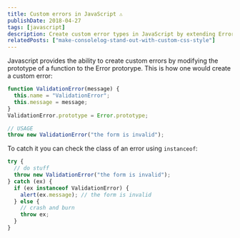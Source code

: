 ```yaml
---
title: Custom errors in JavaScript ⚠️
publishDate: 2018-04-27
tags: [javascript]
description: Create custom error types in JavaScript by extending Error prototype for better error handling.
relatedPosts: ["make-consolelog-stand-out-with-custom-css-style"]
---
```


Javascript provides the ability to create custom errors by modifying the prototype of a function to the Error protorype. This is how one would create a custom error:

```javascript
function ValidationError(message) {
  this.name = "ValidationError";
  this.message = message;
}
ValidationError.prototype = Error.prototype;

// USAGE
throw new ValidationError("the form is invalid");
```

To catch it you can check the class of an error using
`instanceof`:

```javascript
try {
  // do stuff
  throw new ValidationError("the form is invalid");
} catch (ex) {
  if (ex instanceof ValidationError) {
    alert(ex.message); // the form is invalid
  } else {
    // crash and burn
    throw ex;
  }
}
```
